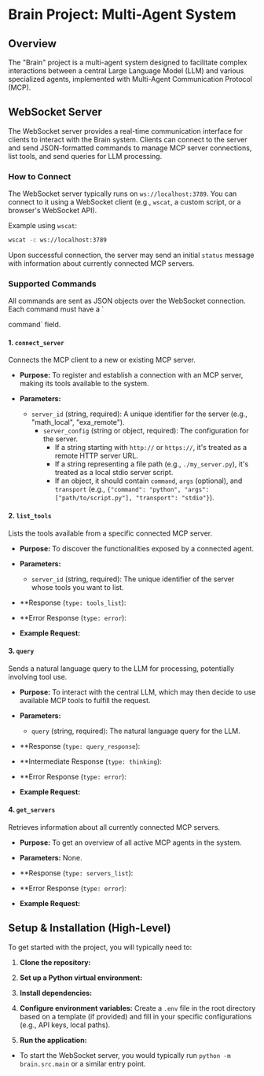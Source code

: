 # Brain Project: Multi-Agent System

## Overview

The "Brain" project is a multi-agent system designed to facilitate complex interactions between a central Large Language Model (LLM) and various specialized agents, implemented with Multi-Agent Communication Protocol (MCP).

## WebSocket Server

The WebSocket server provides a real-time communication interface for clients to interact with the Brain system. Clients can connect to the server and send JSON-formatted commands to manage MCP server connections, list tools, and send queries for LLM processing.

### How to Connect

The WebSocket server typically runs on `ws://localhost:3789`. You can connect to it using a WebSocket client (e.g., `wscat`, a custom script, or a browser's WebSocket API).

Example using `wscat`:

```bash
wscat -c ws://localhost:3789
```

Upon successful connection, the server may send an initial `status` message with information about currently connected MCP servers.

### Supported Commands

All commands are sent as JSON objects over the WebSocket connection. Each command must have a `

command` field.

#### 1. `connect_server`

Connects the MCP client to a new or existing MCP server.

- **Purpose:** To register and establish a connection with an MCP server, making its tools available to the system.

- **Parameters:**
  - `server_id` (string, required): A unique identifier for the server (e.g., "math_local", "exa_remote").
    - `server_config` (string or object, required): The configuration for the server.
      - If a string starting with `http://` or `https://`, it's treated as a remote HTTP server URL.
      - If a string representing a file path (e.g., `./my_server.py`), it's treated as a local stdio server script.
      - If an object, it should contain `command`, `args` (optional), and `transport` (e.g., `{"command": "python", "args": ["path/to/script.py"], "transport": "stdio"}`).

#### 2. `list_tools`

Lists the tools available from a specific connected MCP server.

- **Purpose:** To discover the functionalities exposed by a connected agent.

- **Parameters:**
  - `server_id` (string, required): The unique identifier of the server whose tools you want to list.

- **Response (`type: tools_list`):

- **Error Response (`type: error`):

- **Example Request:**

#### 3. `query`

Sends a natural language query to the LLM for processing, potentially involving tool use.

- **Purpose:** To interact with the central LLM, which may then decide to use available MCP tools to fulfill the request.

- **Parameters:**
  - `query` (string, required): The natural language query for the LLM.

- **Response (`type: query_response`):

- **Intermediate Response (`type: thinking`):

- **Error Response (`type: error`):

- **Example Request:**

#### 4. `get_servers`

Retrieves information about all currently connected MCP servers.

- **Purpose:** To get an overview of all active MCP agents in the system.

- **Parameters:** None.

- **Response (`type: servers_list`):

- **Error Response (`type: error`):

- **Example Request:**

## Setup & Installation (High-Level)

To get started with the project, you will typically need to:

1. **Clone the repository:**

1. **Set up a Python virtual environment:**

1. **Install dependencies:**

1. **Configure environment variables:** Create a `.env` file in the root directory based on a template (if provided) and fill in your specific configurations (e.g., API keys, local paths).

1. **Run the application:**
  - To start the WebSocket server, you would typically run `python -m brain.src.main` or a similar entry point.

